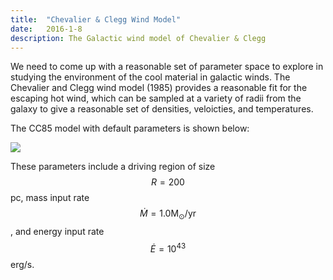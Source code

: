 ```yaml
---
title:  "Chevalier & Clegg Wind Model"
date:   2016-1-8
description: The Galactic wind model of Chevalier & Clegg 
---
```


We need to come up with a reasonable set of parameter space to explore
in studying the environment of the cool material in galactic winds. The 
Chevalier and Clegg wind model (1985) provides a reasonable fit for the 
escaping hot wind, which can be sampled at a variety of radii from the 
galaxy to give a reasonable set of densities, veloicties, and temperatures.

The CC85 model with default parameters is shown below:

<img src="{{ site.url }}assets/images/chevalier.png">


These parameters include a driving region of size $$R = 200$$ pc, mass input
rate $$\dot{M} = 1.0 \mathrm{M}_{\odot} / \mathrm{yr}$$, and energy input rate
$$\dot{E} = 10^{43}$$ erg/s.


